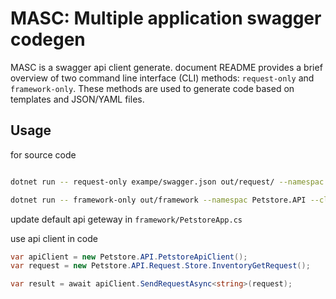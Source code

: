 # MASC: Multiple application swagger codegen

MASC is a swagger api client generate.  document README provides a brief overview of two command line interface (CLI) methods: `request-only` and `framework-only`. These methods are used to generate code based on templates and JSON/YAML files.


## Usage

for source code

```bash

dotnet run -- request-only exampe/swagger.json out/request/ --namespac Petstore.API

dotnet run -- framework-only out/framework --namespac Petstore.API --client-name Petstore

```

update default api geteway in `framework/PetstoreApp.cs`

use api client in code

```csharp
var apiClient = new Petstore.API.PetstoreApiClient();
var request = new Petstore.API.Request.Store.InventoryGetRequest();

var result = await apiClient.SendRequestAsync<string>(request);
```